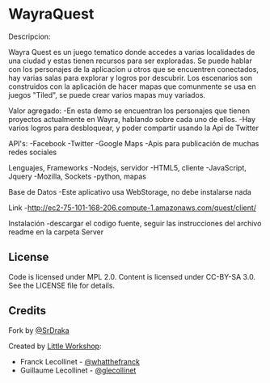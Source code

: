WayraQuest
============

Descripcion:

Wayra Quest es un juego tematico donde accedes a varias localidades de una ciudad y estas tienen recursos para ser exploradas.
Se puede hablar con los personajes de la aplicacion u otros que se encuentren conectados, hay varias salas para explorar y logros por descubrir.
Los escenarios son construidos con la aplicación de hacer mapas que comunmente se usa en juegos "Tiled", se puede crear varios mapas muy variados.

Valor agregado:
-En esta demo se encuentran los personajes que tienen proyectos actualmente en Wayra, hablando sobre cada uno de ellos.
-Hay varios logros para desbloquear, y poder compartir usando la Api de Twitter



API's:
-Facebook
-Twitter
-Google Maps
-Apis para publicación de muchas redes sociales

Lenguajes, Frameworks
-Nodejs, servidor
-HTML5, cliente
-JavaScript, Jquery
-Mozilla, Sockets
-python, mapas

Base de Datos
-Este aplicativo usa WebStorage, no debe instalarse nada

Link
-http://ec2-75-101-168-206.compute-1.amazonaws.com/quest/client/

Instalación
-descargar el codigo fuente, seguir las instrucciones del archivo readme en la carpeta Server


License
-------

Code is licensed under MPL 2.0. Content is licensed under CC-BY-SA 3.0.
See the LICENSE file for details.


Credits
-------
Fork by [@SrDraka](http://twitter.com/srdraka)

Created by [Little Workshop](http://www.littleworkshop.fr):

* Franck Lecollinet - [@whatthefranck](http://twitter.com/whatthefranck)
* Guillaume Lecollinet - [@glecollinet](http://twitter.com/glecollinet)